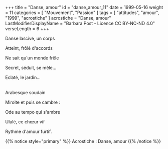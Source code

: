 +++
title = "Danse, amour"
id = "danse_amour_11"
date = 1999-05-16
weight = 11
categories = [ "Mouvement", "Passion" ]
tags = [ "attitudes", "amour", "1999", "acrostiche" ]
acrostiche = "Danse, amour"
LastModifierDisplayName = "Barbara Post - Licence CC BY-NC-ND 4.0"
verseLength = 6
+++

Danse lascive, un corps

Atteint, frôlé d'accords

Ne sait qu'un monde frêle

Secret, séduit, se mêle...

Eclaté, le jardin...

 \
Arabesque soudain

Miroite et puis se cambre :

Ode au tempo qui s'ambre

Ululé, ce chœur vif

Rythme d'amour furtif.

{{% notice style="primary" %}}
Acrostiche : Danse, amour
{{% /notice %}}
